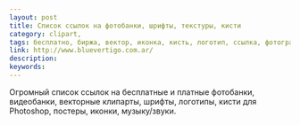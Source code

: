 ```yaml
---
layout: post
title: Список ссылок на фотобанки, шрифты, текстуры, кисти
category: clipart, 
tags: бесплатно, биржа, вектор, иконка, кисть, логотип, ссылка, фотография, фотосток, шрифт, 
link: http://www.bluevertigo.com.ar/
description: 
keywords: 
---
```


<p>Огромный список ссылок на бесплатные и платные фотобанки, видеобанки, векторные клипарты, шрифты, логотипы, кисти для Photoshop, постеры, иконки, музыку/звуки.</p>
